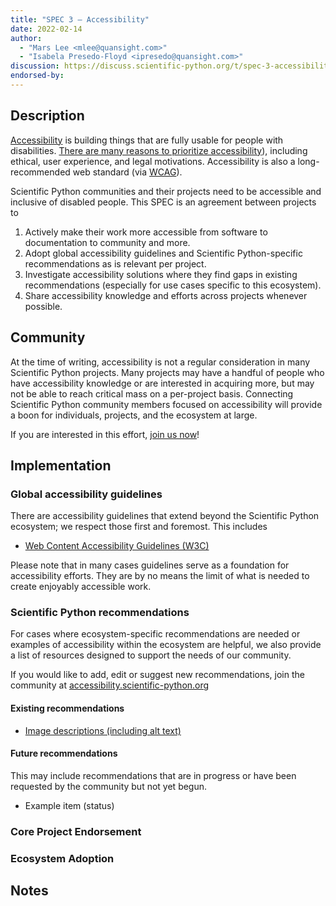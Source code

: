 ```yaml
---
title: "SPEC 3 — Accessibility"
date: 2022-02-14
author:
  - "Mars Lee <mlee@quansight.com>"
  - "Isabela Presedo-Floyd <ipresedo@quansight.com>"
discussion: https://discuss.scientific-python.org/t/spec-3-accessibility/63
endorsed-by:
---
```


## Description

<!--
Briefly and clearly describe the proposal.
Explain the general need and the advantages of this specific proposal.
If relevant, include examples of how the new functionality would be used,
intended use-cases, and pseudo-code illustrating its use.
-->

[Accessibility](https://en.wikipedia.org/wiki/Accessibility) is building things that are fully usable for people with disabilities. [There are many reasons to prioritize accessibility](https://www.w3.org/WAI/fundamentals/accessibility-intro/#important)), including ethical, user experience, and legal motivations. Accessibility is also a long-recommended web standard (via [WCAG](https://www.w3.org/TR/WCAG/)).

Scientific Python communities and their projects need to be accessible and inclusive of disabled people. This SPEC is an agreement between projects to 

1. Actively make their work more accessible from software to documentation to community and more. 
2. Adopt global accessibility guidelines and Scientific Python-specific recommendations as is relevant per project.
3. Investigate accessibility solutions where they find gaps in existing recommendations (especially for use cases specific to this ecosystem).
4. Share accessibility knowledge and efforts across projects whenever possible. 

## Community

At the time of writing, accessibility is not a regular consideration in many Scientific Python projects. Many projects may have a handful of people who have accessibility knowledge or are interested in acquiring more, but may not be able to reach critical mass on a per-project basis. Connecting Scientific Python community members focused on accessibility will provide a boon for individuals, projects, and the ecosystem at large. 

If you are interested in this effort, [join us now](accessibility.scientific-python.org/community.html)!

## Implementation

<!--
Discuss how this would be implemented.
-->

### Global accessibility guidelines

There are accessibility guidelines that extend beyond the Scientific Python ecosystem; we respect those first and foremost. This includes

- [Web Content Accessibility Guidelines (W3C)](https://www.w3.org/TR/WCAG/)

Please note that in many cases guidelines serve as a foundation for accessibility efforts. They are by no means the limit of what is needed to create enjoyably accessible work.

### Scientific Python recommendations

For cases where ecosystem-specific recommendations are needed or examples of accessibility within the ecosystem are helpful, we also provide a list of resources designed to support the needs of our community.

If you would like to add, edit or suggest new recommendations, join the community at [accessibility.scientific-python.org](accessibility.scientific-python.org/community.html)
#### Existing recommendations

- [Image descriptions (including alt text)](https://accessibility.scientific-python.org/reference.html)

#### Future recommendations

This may include recommendations that are in progress or have been requested by the community but not yet begun.

- Example item (status)

### Core Project Endorsement

<!--
Discuss what it means for a core project to endorse this SPEC.
-->

### Ecosystem Adoption

<!--
Discuss what it means for a project to adopt this SPEC.
-->

## Notes

<!--
Include a bulleted list of annotated links, comments,
and other ancillary information as needed.
-->
